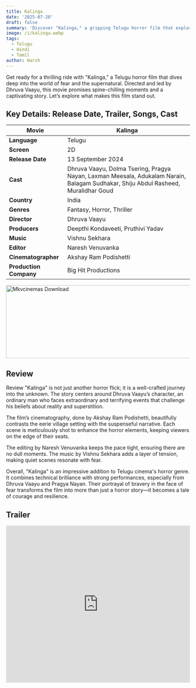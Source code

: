 ```yaml
---
title: Kalinga
date: '2025-07-20'
draft: false
summary: 'Discover "Kalinga," a gripping Telugu horror film that explores fear and courage.'
image: /i/kalinga.webp
tags:
  - Telugu
  - Hindi
  - Tamil
author: Harsh
---
```


Get ready for a thrilling ride with "Kalinga," a Telugu horror film that dives deep into the world of fear and the supernatural. Directed and led by Dhruva Vaayu, this movie promises spine-chilling moments and a captivating story. Let’s explore what makes this film stand out.

## Key Details: Release Date, Trailer, Songs, Cast

| **Movie**              | Kalinga                                                                                                                            |
| ---------------------- | ---------------------------------------------------------------------------------------------------------------------------------- |
| **Language**           | Telugu                                                                                                                             |
| **Screen**             | 2D                                                                                                                                 |
| **Release Date**       | 13 September 2024                                                                                                                  |
| **Cast**               | Dhruva Vaayu, Dolma Tsering, Pragya Nayan, Laxman Meesala, Adukalam Narain, Balagam Sudhakar, Shiju Abdul Rasheed, Muralidhar Goud |
| **Country**            | India                                                                                                                              |
| **Genres**             | Fantasy, Horror, Thriller                                                                                                          |
| **Director**           | Dhruva Vaayu                                                                                                                       |
| **Producers**          | Deepthi Kondaveeti, Pruthivi Yadav                                                                                                 |
| **Music**              | Vishnu Sekhara                                                                                                                     |
| **Editor**             | Naresh Venuvanka                                                                                                                   |
| **Cinematographer**    | Akshay Ram Podishetti                                                                                                              |
| **Production Company** | Big Hit Productions                                                                                                                |

<a href="https://mkvcinemas.buzz/bookmarks-list">
  <img src="/mkvcinemas-btn.webp" alt="Mkvcinemas Download" width="600" height="200" loading="lazy">
</a>

## Review

Review
"Kalinga" is not just another horror flick; it is a well-crafted journey into the unknown. The story centers around Dhruva Vaayu’s character, an ordinary man who faces extraordinary and terrifying events that challenge his beliefs about reality and superstition.

The film’s cinematography, done by Akshay Ram Podishetti, beautifully contrasts the eerie village setting with the suspenseful narrative. Each scene is meticulously shot to enhance the horror elements, keeping viewers on the edge of their seats.

The editing by Naresh Venuvanka keeps the pace tight, ensuring there are no dull moments. The music by Vishnu Sekhara adds a layer of tension, making quiet scenes resonate with fear.

Overall, "Kalinga" is an impressive addition to Telugu cinema's horror genre. It combines technical brilliance with strong performances, especially from Dhruva Vaayu and Pragya Nayan. Their portrayal of bravery in the face of fear transforms the film into more than just a horror story—it becomes a tale of courage and resilience.

## Trailer

<iframe width="100%" height="430" src="https://www.youtube.com/embed/bamuIkhMr4g?si=d1gyKdjIOWLT6Xtl" title={title} frameborder="0" allow="accelerometer; autoplay; clipboard-write; encrypted-media; gyroscope; picture-in-picture; web-share" referrerpolicy="strict-origin-when-cross-origin" allowfullscreen loading="lazy"></iframe>
